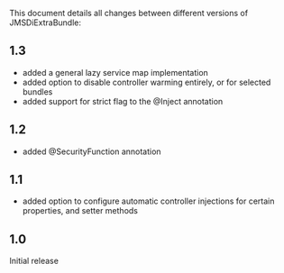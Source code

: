 This document details all changes between different versions of JMSDiExtraBundle:

1.3
---

- added a general lazy service map implementation
- added option to disable controller warming entirely, or for selected bundles
- added support for strict flag to the @Inject annotation

1.2
---

- added @SecurityFunction annotation

1.1
---

- added option to configure automatic controller injections for certain properties,
  and setter methods

1.0
---

Initial release  
